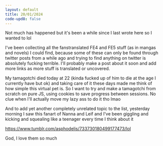 ```yaml
---
layout: default
title: 20/01/2024
code-upd8: false
---
```

Not much has happened but it's been a while since I last wrote here so I wanted to lol

I've been collecting all the fanstranslated FE4 and FE5 stuff (as in mangas and novels) I could find, because some of these can only be found through twitter posts from a while ago and trying to find anything on twitter is absolutely fucking terrible. I'll probably make a post about it soon and add more links as more stuff is translated or uncovered.

My tamagotchi died today at 22 (kinda fucked up of him to die at the age I currently have but ok) and taking care of it these days made me think of how simple this virtual pet is. So I want to try and make a tamagotchi from scratch on pure JS, using cookies to save progress between sessions. No clue when I'll actually move my lazy ass to do it tho lmao

And to add yet another completely unrelated topic to the list, yesterday morning I saw this fanart of Nanna and Leif and I've been giggling and kicking and squealing like a teenager every time I think about it

<div class="tumblr-post" data-href="https://embed.tumblr.com/embed/post/t:cuZLilzPKR6q_CcrjtJRSw/733730180499177473/v2" data-did="9d342f6b408796e8c7eaf07efc99e3c125d3256a"  ><a href="https://www.tumblr.com/asphodelis/733730180499177473/lol">https://www.tumblr.com/asphodelis/733730180499177473/lol</a></div><script async src="https://assets.tumblr.com/post.js?_v=38df9a6ca7436e6ca1b851b0543b9f51"></script>

God, I love them so much